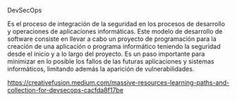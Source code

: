 DevSecOps 

Es el proceso de integración de la seguridad en los procesos de desarrollo y operaciones de aplicaciones informáticas. Este modelo de desarrollo de software consiste en llevar a cabo un proyecto de programación para la creación de una aplicación o programa informático teniendo la seguridad desde el inicio y a lo largo del proyecto. Es un paso importante para minimizar en lo posible los fallos de las futuras aplicaciones y sistemas informáticos, limitando además la aparición de vulnerabilidades.


https://creativefusion.medium.com/massive-resources-learning-paths-and-collection-for-devsecops-cacfda8f17be
